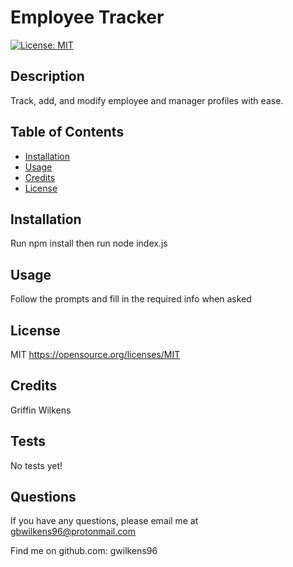 # Employee Tracker

[![License: MIT](https://img.shields.io/badge/License-MIT-yellow.svg)](https://opensource.org/licenses/MIT)

## Description

Track, add, and modify employee and manager profiles with ease.

## Table of Contents

- [Installation](#installation)
- [Usage](#usage)
- [Credits](#credits)
- [License](#license)

## Installation

Run npm install then run node index.js

## Usage

Follow the prompts and fill in the required info when asked

## License

MIT https://opensource.org/licenses/MIT

## Credits

Griffin Wilkens

## Tests

No tests yet!

## Questions

If you have any questions, please email me at gbwilkens96@protonmail.com

Find me on github.com: gwilkens96
